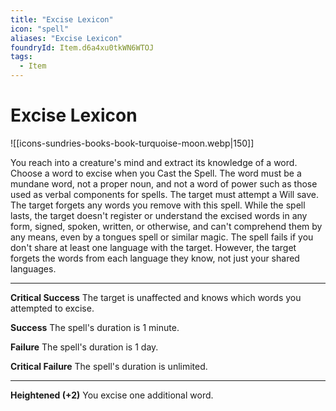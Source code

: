 ```yaml
---
title: "Excise Lexicon"
icon: "spell"
aliases: "Excise Lexicon"
foundryId: Item.d6a4xu0tkWN6WTOJ
tags:
  - Item
---
```


# Excise Lexicon
![[icons-sundries-books-book-turquoise-moon.webp|150]]

You reach into a creature's mind and extract its knowledge of a word. Choose a word to excise when you Cast the Spell. The word must be a mundane word, not a proper noun, and not a word of power such as those used as verbal components for spells. The target must attempt a Will save. The target forgets any words you remove with this spell. While the spell lasts, the target doesn't register or understand the excised words in any form, signed, spoken, written, or otherwise, and can't comprehend them by any means, even by a tongues spell or similar magic. The spell fails if you don't share at least one language with the target. However, the target forgets the words from each language they know, not just your shared languages.

* * *

**Critical Success** The target is unaffected and knows which words you attempted to excise.

**Success** The spell's duration is 1 minute.

**Failure** The spell's duration is 1 day.

**Critical Failure** The spell's duration is unlimited.

* * *

**Heightened (+2)** You excise one additional word.
